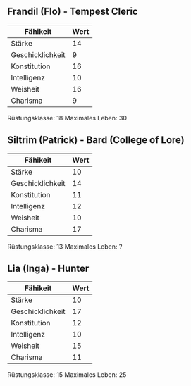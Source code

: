 ## Frandil (Flo) - Tempest Cleric
| Fähikeit | Wert | 
| ----------- | ----------- | 
| Stärke  | 14 | 
| Geschicklichkeit  | 9 | 
| Konstitution  | 16 | 
| Intelligenz  | 10 | 
| Weisheit  | 16 | 
| Charisma  | 9 | 

Rüstungsklasse: 18
Maximales Leben: 30

## Siltrim (Patrick) - Bard (College of Lore)
| Fähikeit | Wert | 
| ----------- | ----------- | 
| Stärke  | 10 | 
| Geschicklichkeit  | 14 | 
| Konstitution  | 11 | 
| Intelligenz  | 12 | 
| Weisheit  | 10 | 
| Charisma  | 17 | 

Rüstungsklasse: 13
Maximales Leben: ?

## Lia (Inga) - Hunter
| Fähikeit | Wert | 
| ----------- | ----------- | 
| Stärke  | 10 | 
| Geschicklichkeit  | 17 | 
| Konstitution  | 12 | 
| Intelligenz  | 10 | 
| Weisheit  | 15 | 
| Charisma  | 11 | 

Rüstungsklasse: 15
Maximales Leben: 25
